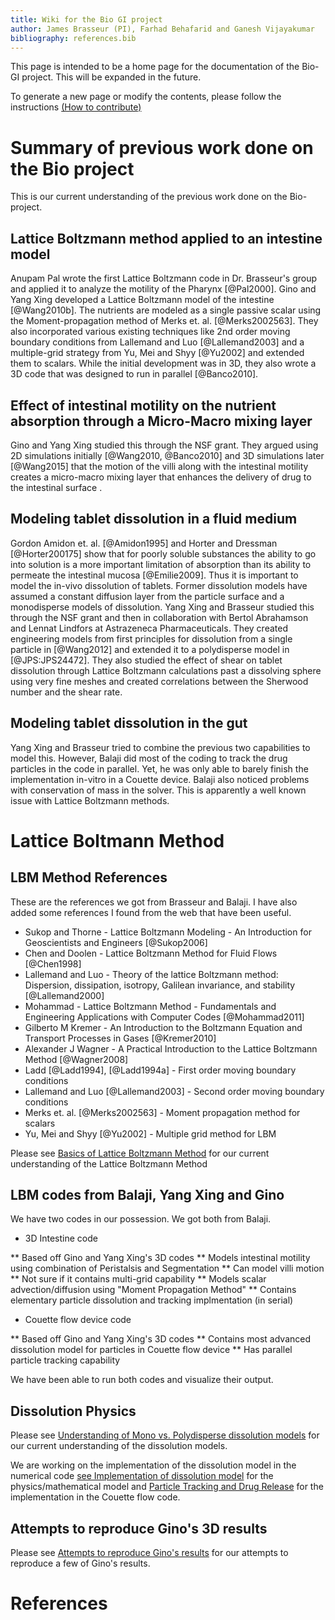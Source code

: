 ```yaml
---
title: Wiki for the Bio GI project
author: James Brasseur (PI), Farhad Behafarid and Ganesh Vijayakumar
bibliography: references.bib
---
```


This page is intended to be a home page for the documentation of the Bio-GI project. This will be expanded in the future.

To generate a new page or modify the contents, please follow the instructions [(How to contribute)](Documentation/HowToModifyWiki.html)


# Summary of previous work done on the Bio project

This is our current understanding of the previous work done on the Bio-project.

## Lattice Boltzmann method applied to an intestine model

Anupam Pal wrote the first Lattice Boltzmann code in Dr. Brasseur's group and applied it to analyze the motility of the Pharynx [@Pal2000]. Gino and Yang Xing developed a Lattice Boltzmann model of the intestine [@Wang2010b]. The nutrients are modeled as a single passive scalar using the Moment-propagation method of Merks et. al. [@Merks2002563]. They also incorporated various existing techniques like 2nd order moving boundary conditions from Lallemand and Luo [@Lallemand2003] and a multiple-grid strategy from Yu, Mei and Shyy [@Yu2002] and extended them to scalars. While the initial development was in 3D, they also wrote a 3D code that was designed to run in parallel [@Banco2010]. 

## Effect of intestinal motility on the nutrient absorption through a Micro-Macro mixing layer

Gino and Yang Xing studied this through the NSF grant. They argued using 2D simulations initially [@Wang2010, @Banco2010] and 3D simulations later [@Wang2015] that the motion of the villi along with the intestinal motility creates a micro-macro mixing layer that enhances the delivery of drug to the intestinal surface .

## Modeling tablet dissolution in a fluid medium

Gordon Amidon et. al. [@Amidon1995] and Horter and Dressman [@Horter200175] show that for poorly soluble substances the ability to go into solution is a more important limitation of absorption than its ability to permeate the intestinal mucosa [@Emilie2009]. Thus it is important to model the in-vivo dissolution of tablets. Former dissolution models have assumed a constant diffusion layer from the particle surface and a monodisperse models of dissolution. Yang Xing and Brasseur studied this through the NSF grant and then in collaboration with Bertol Abrahamson and Lennat Lindfors at Astrazeneca Pharmaceuticals. They created engineering models from first principles for dissolution from a single particle in [@Wang2012] and extended it to a polydisperse model in [@JPS:JPS24472]. They also studied the effect of shear on tablet dissolution through Lattice Boltzmann calculations past a dissolving sphere using very fine meshes and created correlations between the Sherwood number and the shear rate. 

## Modeling tablet dissolution in the gut

Yang Xing and Brasseur tried to combine the previous two capabilities to model this. However, Balaji did most of the coding to track the drug particles in the code in parallel. Yet, he was only able to barely finish the implementation in-vitro in a Couette device. Balaji also noticed problems with conservation of mass in the solver. This is apparently a well known issue with Lattice Boltzmann methods. 

# Lattice Boltmann Method 

## LBM Method References

These are the references we got from Brasseur and Balaji. I have also added some references I found from the web that have been useful. 

* Sukop and Thorne - Lattice Boltzmann Modeling - An Introduction for Geoscientists and Engineers [@Sukop2006]
* Chen and Doolen - Lattice Boltzmann Method for Fluid Flows [@Chen1998]
* Lallemand and Luo - Theory of the lattice Boltzmann method: Dispersion, dissipation, isotropy, Galilean invariance, and stability [@Lallemand2000]
* Mohammad - Lattice Boltzmann Method - Fundamentals and Engineering Applications with Computer Codes [@Mohammad2011]
* Gilberto M Kremer - An Introduction to the Boltzmann Equation and Transport Processes in Gases [@Kremer2010]
* Alexander J Wagner - A Practical Introduction to the Lattice Boltzmann Method [@Wagner2008]
* Ladd [@Ladd1994], [@Ladd1994a] - First order moving boundary conditions
* Lallemand and Luo [@Lallemand2003] - Second order moving boundary conditions
* Merks et. al. [@Merks2002563] - Moment propagation method for scalars
* Yu, Mei and Shyy [@Yu2002] - Multiple grid method for LBM

Please see [Basics of Lattice Boltzmann Method](Documentation/lbmBasics.html) for our current understanding of the Lattice Boltzmann Method

## LBM codes from Balaji, Yang Xing and Gino

We have two codes in our possession. We got both from Balaji.

* 3D Intestine code

 ** Based off Gino and Yang Xing's 3D codes
 ** Models intestinal motility using combination of Peristalsis and Segmentation
 ** Can model villi motion
 ** Not sure if it contains multi-grid capability
 ** Models scalar advection/diffusion using "Moment Propagation Method"
 ** Contains elementary particle dissolution and tracking implmentation (in serial)

* Couette flow device code

 ** Based off Gino and Yang Xing's 3D codes
 ** Contains most advanced dissolution model for particles in Couette flow device
 ** Has parallel particle tracking capability 

We have been able to run both codes and visualize their output.

## Dissolution Physics

Please see [Understanding of Mono vs. Polydisperse dissolution models](Documentation/monoVsPolydisperse.html) for our current understanding of the dissolution models.

We are working on the implementation of the dissolution model in the numerical code [see Implementation of dissolution model](Documentation/Dissolution-Model-Implementation.html) for the physics/mathematical model and [Particle Tracking and Drug Release](Documentation/ParticleTrackingDrugRelease.html) for the implementation in the Couette flow code.

## Attempts to reproduce Gino's 3D results

Please see [Attempts to reproduce Gino's results](Documentation/ginoReproduce.html) for our attempts to reproduce a few of Gino's results.

# References
